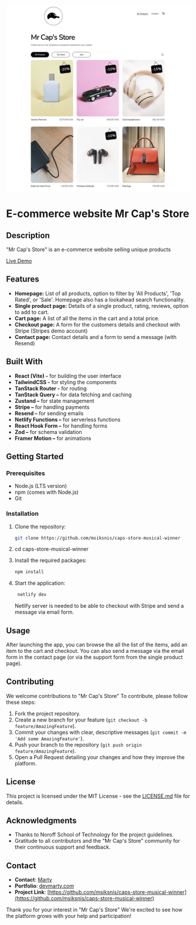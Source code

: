 ![Mr Cap's Store Logo](/public/assets/homepage.png)

# E-commerce website Mr Cap's Store

## Description

"Mr Cap's Store" is an e-commerce website selling unique products

[Live Demo](https://caps-store.netlify.app)

## Features

- **Homepage:** List of all products, option to filter by 'All Products', 'Top Rated', or 'Sale'. Homepage also has a lookahead search functionality.
- **Single product page:** Details of a single product, rating, reviews, option to add to cart.
- **Cart page:** A list of all the items in the cart and a total price.
- **Checkout page:** A form for the customers details and checkout with Stripe (Stripes demo account)
- **Contact page:** Contact details and a form to send a message (with Resend)

## Built With

- **React (Vite) -** for building the user interface
- **TailwindCSS -** for styling the components
- **TanStack Router -** for routing
- **TanStack Query –** for data fetching and caching
- **Zustand –** for state management
- **Stripe –** for handling payments
- **Resend –** for sending emails
- **Netlify Functions –** for serverless functions
- **React Hook Form –** for handling forms
- **Zod –** for schema validation
- **Framer Motion –** for animations

## Getting Started

### Prerequisites

- Node.js (LTS version)
- npm (comes with Node.js)
- Git

### Installation

1. Clone the repository:

   ```bash
   git clone https://github.com/msiksnis/caps-store-musical-winner
   ```

2. cd caps-store-musical-winner

3. Install the required packages:

   ```bash
   npm install

   ```

4. Start the application:

   ```bash
    netlify dev
   ```

   Netlify server is needed to be able to checkout with Stripe and send a message via email form.

## Usage

After launching the app, you can browse the all the list of the items, add an item to the cart and checkout. You can also send a message via the email form in the contact page (or via the support form from the single product page).

## Contributing

We welcome contributions to "Mr Cap's Store" To contribute, please follow these steps:

1. Fork the project repository.
2. Create a new branch for your feature (`git checkout -b feature/AmazingFeature`).
3. Commit your changes with clear, descriptive messages (`git commit -m 'Add some AmazingFeature'`).
4. Push your branch to the repository (`git push origin feature/AmazingFeature`).
5. Open a Pull Request detailing your changes and how they improve the platform.

## License

This project is licensed under the MIT License - see the [LICENSE.md](LICENSE.md) file for details.

## Acknowledgments

- Thanks to Noroff School of Technology for the project guidelines.
- Gratitude to all contributors and the "Mr Cap's Store" community for their continuous support and feedback.

## Contact

- **Contact**: [Marty](devmarty@gmail.com)
- **Portfolio**: [devmarty.com](https://devmarty.com/)
- **Project Link**: [https://github.com/msiksnis/caps-store-musical-winner](https://github.com/msiksnis/caps-store-musical-winner)

Thank you for your interest in "Mr Cap's Store" We're excited to see how the platform grows with your help and participation!
